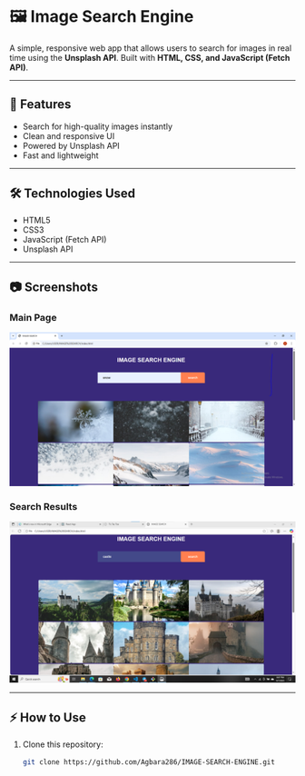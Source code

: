# 🖼️ Image Search Engine  

A simple, responsive web app that allows users to search for images in real time using the **Unsplash API**. Built with **HTML, CSS, and JavaScript (Fetch API)**.  

---

## 🚀 Features  
- Search for high-quality images instantly  
- Clean and responsive UI  
- Powered by Unsplash API  
- Fast and lightweight  

---

## 🛠️ Technologies Used  
- HTML5  
- CSS3  
- JavaScript (Fetch API)  
- Unsplash API  

---

## 📷 Screenshots  

### Main Page
<img src="https://github.com/Agbara286/IMAGE-SEARCH-ENGINE/blob/main/image%20search%20engine.PNG?raw=true" alt="Main Page Screenshot" width="600">

### Search Results
<img src="https://github.com/Agbara286/IMAGE-SEARCH-ENGINE/blob/main/Annotation%202025-09-07%20200544.png?raw=true" 
     alt="Search Results Screenshot" width="600">

---

## ⚡ How to Use  
1. Clone this repository:  
   ```bash
   git clone https://github.com/Agbara286/IMAGE-SEARCH-ENGINE.git
